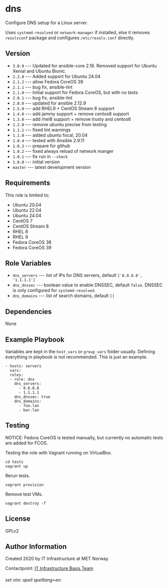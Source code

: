 dns
===

Configure DNS setup for a Linux server.

Uses `systemd-resolved` or `network-manager` if installed, else it removes `resolvconf` package and configures `/etc/resolv.conf` directly.


Version
-------

* `3.0.0` --- Updated for ansible-core 2.16. Removed support for Ubuntu Xenial and Ubuntu Bionic.
* `2.2.0` --- Added support for Ubuntu 24.04
* `2.1.2` --- allow Fedora CoreOS 39
* `2.1.1` --- bug fix, ansible-lint
* `2.1.0` --- Initial support for Fedora CoreOS, but with no tests
* `2.0.1` --- bug fix, ansible-lint
* `2.0.0` --- updated for ansible 2.12.9
* `1.5.0` --- add RHEL9 + CentOS Stream 8 support
* `1.4.0` --- add jammy support + remove centos8 support
* `1.3.0` --- add rhel8 support + remove trusty and centos6
* `1.2.0` --- remove ubuntu precise from testing
* `1.1.1` --- fixed lint warnings
* `1.1.0` --- added ubuntu focal, 20.04
* `1.0.4` --- tested with Ansible 2.9.11
* `1.0.3` --- prepare for github
* `1.0.2` --- fixed always reload of network manger
* `1.0.1` --- fix run in `--check`
* `1.0.0` --- initial version
* `master` --- latest development version

Requirements
------------

This role is limited to:

* Ubuntu 20.04
* Ubuntu 22.04
* Ubuntu 24.04
* CentOS 7
* CentOS Stream 8
* RHEL 8
* RHEL 9
* Fedora CoreOS 38
* Fedora CoreOS 39

Role Variables
--------------

* `dns_servers` --- list of IPs for DNS servers, default `['8.8.8.8', '1.1.1.1']`
* `dns_dnssec` --- boolean value to enable DNSSEC, default `false`.
    DNSSEC is only configured for `systemd-resolved`.
* `dns_domains` --- list of search domains, default `[]`

Dependencies
------------

None

Example Playbook
----------------

Variables are kept in the `host_vars` or `group_vars` folder usually. Defining everything in playbook is not recommended. This is just an example.

    - hosts: servers
      vars:
      roles:
      - role: dns
        dns_servers:
          - 8.8.8.8
          - 1.1.1.1
        dns_dnssec: true
        dns_domains:
          - foo.lan
          - bar.lan


Testing
-------

NOTICE: Fedora CoreOS is tested manually, but currently no automatic tests
are added for FCOS.

Testing the role with Vagrant running on VirtualBox.

    cd tests
    vagrant up

Rerun tests.

    vagrant provision

Remove test VMs.

    vagrant destroy -f

License
-------

GPLv2

Author Information
------------------

Created 2020 by IT Infrastructure at MET Norway

Contactpoint: [IT Infrastructure Basis Team](mailto:it-is-basis@met.no)

###### set vim: spell spelllang=en:
